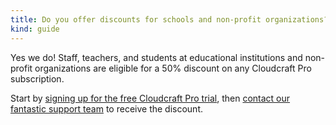 ```yaml
---
title: Do you offer discounts for schools and non-profit organizations?
kind: guide
---
```


Yes we do! Staff, teachers, and students at educational institutions and non-profit organizations are eligible for a 50% discount on any Cloudcraft Pro subscription.

Start by [signing up for the free Cloudcraft Pro trial](https://app.cloudcraft.co/?plan=pro), then [contact our fantastic support team](mailto:support@cloudcraft.co) to receive the discount.
